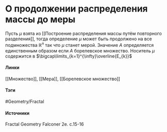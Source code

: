 # О продолжении распределения массы до меры
Пусть $\mu$ взята из [[Построение распределения массы путём повторного разделения]], тогда определение $\mu$ может быть продолжено на все подмножества $\mathbb{R}^{n}$ так что $\mu$ станет мерой. Значение $A$ определяется единственным образом если $A$ борелевское множество. Носитель $\mu$ содержится в $\bigcap\limits_{k=1}^{\infty}\overline{E_{k}}$

#### Линки
 [[Множество]],
 [[Мера]],
 [[Борелевское множество]]
#### Тэги
 #Geometry/Fractal 
#### Источники
Fractal Geometry Falconer 2e. c.15-16